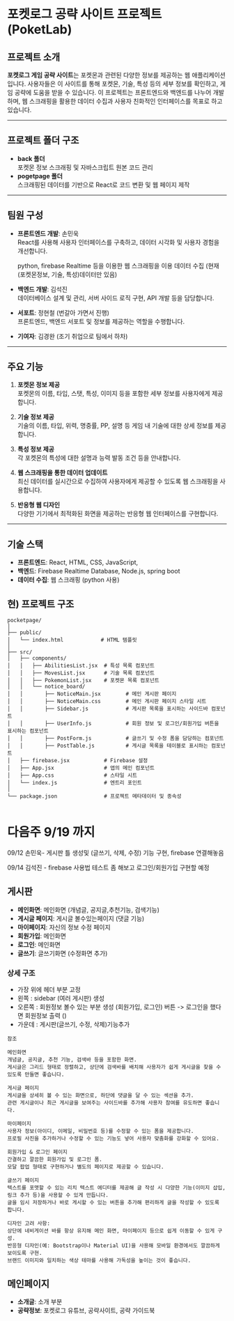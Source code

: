 # 포켓로그 공략 사이트 프로젝트 (PoketLab)

## 프로젝트 소개

**포켓로그 게임 공략 사이트**는 포켓몬과 관련된 다양한 정보를 제공하는 웹 애플리케이션입니다. 사용자들은 이 사이트를 통해 포켓몬, 기술, 특성 등의 세부 정보를 확인하고, 게임 공략에 도움을 받을 수 있습니다. 이 프로젝트는 프론트엔드와 백엔드를 나누어 개발하며, 웹 스크래핑을 활용한 데이터 수집과 사용자 친화적인 인터페이스를 목표로 하고 있습니다.

---

## 프로젝트 폴더 구조

- **back 폴더**  
  포켓몬 정보 스크래핑 및 자바스크립트 원본 코드 관리
- **pogetpage 폴더**  
  스크래핑된 데이터를 기반으로 React로 코드 변환 및 웹 페이지 제작

---

## 팀원 구성

- **프론트엔드 개발**: 손민욱  
  React를 사용해 사용자 인터페이스를 구축하고, 데이터 시각화 및 사용자 경험을 개선합니다.

  python, firebase Realtime 등을 이용한 웹 스크래핑을 이용 데이터 수집
  (현재 (포켓몬정보, 기술, 특성)데이터만 있음)

- **백엔드 개발**: 김석진  
  데이터베이스 설계 및 관리, 서버 사이드 로직 구현, API 개발 등을 담당합니다.

- **서포트**: 정현철 (번갈아 가면서 진행)  
  프론트엔드, 백엔드 서포트 및 정보를 제공하는 역할을 수행합니다.

- **기여자**: 김경완 (조기 취업으로 팀에서 하차)

---

## 주요 기능

1. **포켓몬 정보 제공**  
   포켓몬의 이름, 타입, 스탯, 특성, 이미지 등을 포함한 세부 정보를 사용자에게 제공합니다.

2. **기술 정보 제공**  
   기술의 이름, 타입, 위력, 명중률, PP, 설명 등 게임 내 기술에 대한 상세 정보를 제공합니다.

3. **특성 정보 제공**  
   각 포켓몬의 특성에 대한 설명과 능력 발동 조건 등을 안내합니다.

4. **웹 스크래핑을 통한 데이터 업데이트**  
   최신 데이터를 실시간으로 수집하여 사용자에게 제공할 수 있도록 웹 스크래핑을 사용합니다.

5. **반응형 웹 디자인**  
   다양한 기기에서 최적화된 화면을 제공하는 반응형 웹 인터페이스를 구현합니다.

---

## 기술 스택

- **프론트엔드**: React, HTML, CSS, JavaScript,
- **백엔드**: Firebase Realtime Database, Node.js, spring boot
- **데이터 수집**: 웹 스크래핑 (python 사용)

## 현) 프로젝트 구조
``````
pocketpage/
│
├── public/
│   └── index.html            # HTML 템플릿
│
├── src/
│   ├── components/
│   │   ├── AbilitiesList.jsx  # 특성 목록 컴포넌트
│   │   ├── MovesList.jsx      # 기술 목록 컴포넌트
│   │   ├── PokemonList.jsx    # 포켓몬 목록 컴포넌트
│   │   └── notice_board/
│   │       ├── NoticeMain.jsx        # 메인 게시판 페이지
│   │       ├── NoticeMain.css        # 메인 게시판 페이지 스타일 시트
│   │       ├── Sidebar.js            # 게시판 목록을 표시하는 사이드바 컴포넌트
│   │       ├── UserInfo.js           # 회원 정보 및 로그인/회원가입 버튼을 표시하는 컴포넌트
│   │       ├── PostForm.js           # 글쓰기 및 수정 폼을 담당하는 컴포넌트
│   │       ├── PostTable.js          # 게시글 목록을 테이블로 표시하는 컴포넌트
│   ├── firebase.jsx           # Firebase 설정
│   ├── App.jsx                # 앱의 메인 컴포넌트
│   ├── App.css                # 스타일 시트
│   └── index.js               # 엔트리 포인트
│
└── package.json               # 프로젝트 메타데이터 및 종속성


``````

# 다음주 9/19 까지

09/12
손민욱- 게시판 틀 생성및 (글쓰기, 삭제, 수정) 기능 구현, firebase 연결해놓음

09/14
김석진 - firebase 사용법 테스트 좀 해보고 로그인/회원가입 구현할 예정

## 게시판 

- **메인화면**: 메인화면 (개념글, 공지글,추천기능, 검색기능)
- **게시글 페이지**: 게시글 볼수있는페이지 (댓글 기능)
- **마이페이지**: 자신의 정보 수정 페이지
- **회원가입**: 메인화면
- **로그인**: 메인화면
- **글쓰기**: 글쓰기화면 (수정화면 추가)

### 상세 구조
- 가장 위에 헤더 부분 고정
- 왼쪽   : sidebar (여러 게시판) 생성
- 오른쪽 : 회원정보 볼수 있는 부분 생성
  (회원가입, 로그인) 버튼 -> 로그인을 했다면 회원정보 출력 ()
- 가운데 : 게시판(글쓰기, 수정, 삭제)기능추가 

``````
참조

메인화면
개념글, 공지글, 추천 기능, 검색바 등을 포함한 화면.
게시글은 그리드 형태로 정렬하고, 상단에 검색바를 배치해 사용자가 쉽게 게시글을 찾을 수 있도록 만들면 좋습니다.

게시글 페이지
게시글을 상세히 볼 수 있는 화면으로, 하단에 댓글을 달 수 있는 섹션을 추가.
관련 게시글이나 최근 게시글을 보여주는 사이드바를 추가해 사용자 참여를 유도하면 좋습니다.

마이페이지
사용자 정보(아이디, 이메일, 비밀번호 등)를 수정할 수 있는 폼을 제공합니다.
프로필 사진을 추가하거나 수정할 수 있는 기능도 넣어 사용자 맞춤화를 강화할 수 있어요.

회원가입 & 로그인 페이지
간결하고 깔끔한 회원가입 및 로그인 폼.
모달 팝업 형태로 구현하거나 별도의 페이지로 제공할 수 있습니다.

글쓰기 페이지
텍스트를 포맷할 수 있는 리치 텍스트 에디터를 제공해 글 작성 시 다양한 기능(이미지 삽입, 링크 추가 등)을 사용할 수 있게 만듭니다.
글을 임시 저장하거나 바로 게시할 수 있는 버튼을 추가해 편리하게 글을 작성할 수 있도록 합니다.

디자인 고려 사항:
상단에 네비게이션 바를 항상 유지해 메인 화면, 마이페이지 등으로 쉽게 이동할 수 있게 구성.
반응형 디자인(예: Bootstrap이나 Material UI)을 사용해 모바일 환경에서도 깔끔하게 보이도록 구현.
브랜드 이미지와 일치하는 색상 테마를 사용해 가독성을 높이는 것이 좋습니다.
``````
## 메인페이지
- **소개글**: 소개 부분
- **공략정보**: 포켓로그 유튜브, 공략사이트, 공략 가이드북












